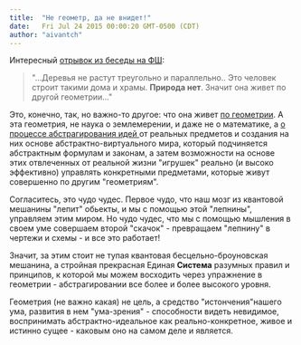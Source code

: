 ```yaml
---
title:  "Не геометр, да не внидет!"
date:   Fri Jul 24 2015 00:00:20 GMT-0500 (CDT)
author: "aivantch"
---
```


Интересный <a href="http://philosophystorm.org/ne-geometr-da-ne-voidet-vkhodim#comment-145365">отрывок из беседы на ФШ</a>:

<blockquote>"...Деревья не растут треугольно и параллельно.. Это человек строит такими дома и храмы. <strong>Природа нет</strong>. Значит она живет по другой геометрии..."</blockquote>

Это, конечно, так, но важно-то другое: что она живет <u>по геометрии</u>. А эта геометрия, не наука о землемерении, и даже не о математике, а <u>о процессе абстрагирования идей </u>от реальных предметов и создания на них основе абстрактно-виртуального мира, который подчиняется абстрактным формулам и законам, а затем возможности на основе этих отвлеченных от реальной жизни "игрушек" реально (и высоко эффективно) управлять конкретными предметами, которые живут совершенно по другим "геометриям".

Согласитесь, это чудо чудес. Первое чудо, что наш мозг из квантовой мешанины "лепит" обьекты, и мы с помощью этой "лепнины", управляем этим миром. Но чудо чудес, что мы с помощью мышления в своем уме совершаем второй "скачок" - превращаем "лепнину" в чертежи и схемы - и все это работает!

Значит, за этим стоит не тупая квантовая бесцельно-броуновская мешанина, а стройная прекрасная Единая <strong>Система</strong> разумных правил и принципов, к которой мы можем восходить через упражнение в геометрии - абстрагировании все более и более высокого уровня.

Геометрия (не важно какая) не цель, а средство "истончения"нашего ума, развития в нем "ума-зрения" - способности видеть невидимое, воспринимать абстрактно-идеальное как реально-конкретное, живое и истинно сущее - каковым оно на самом деле и является.